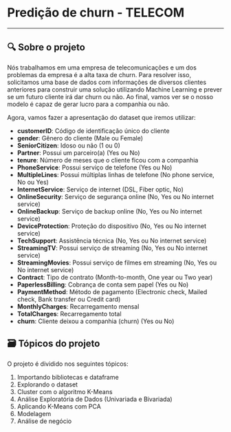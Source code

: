 # Predição de churn - TELECOM

****

## 🔍 Sobre o projeto

Nós trabalhamos em uma empresa de telecomunicações e um dos problemas da empresa é a alta taxa de churn. Para resolver isso, solicitamos uma base de dados com informações de diversos clientes anteriores para construir uma solução utilizando Machine Learning e prever se um futuro cliente irá dar churn ou não. Ao final, vamos ver se o nosso modelo é capaz de gerar lucro para a companhia ou não.

Agora, vamos fazer a apresentação do dataset que iremos utilizar:

- <strong>customerID</strong>: Código de identificação único do cliente
- <strong>gender</strong>: Gênero do cliente (Male ou Female)
- <strong>SeniorCitizen</strong>: Idoso ou não (1 ou 0)
- <strong>Partner</strong>: Possui um parceiro(a) (Yes ou No)
- <strong>tenure</strong>: Número de meses que o cliente ficou com a companhia
- <strong>PhoneService</strong>: Possui serviço de telefone (Yes ou No)
- <strong>MultipleLines</strong>: Possui múltiplas linhas de telefone (No phone service, No ou Yes)
- <strong>InternetService</strong>: Serviço de internet (DSL, Fiber optic, No)
- <strong>OnlineSecurity</strong>: Serviço de segurança online (No, Yes ou No internet service)
- <strong>OnlineBackup</strong>: Serviço de backup online (No, Yes ou No internet service)
- <strong>DeviceProtection</strong>: Proteção do dispositivo (No, Yes ou No internet service)
- <strong>TechSupport</strong>: Assistência técnica (No, Yes ou No internet service)
- <strong>StreamingTV</strong>: Possui serviço de streaming (No, Yes ou No internet service)
- <strong>StreamingMovies</strong>: Possui serviço de filmes em streaming (No, Yes ou No internet service)
- <strong>Contract</strong>: Tipo de contrato (Month-to-month, One year ou Two year)
- <strong>PaperlessBilling</strong>: Cobrança de conta sem papel (Yes ou No)
- <strong>PaymentMethod</strong>: Método de pagamento (Electronic check, Mailed check, Bank transfer ou Credit card)
- <strong>MonthlyCharges</strong>: Recarregamento mensal
- <strong>TotalCharges</strong>: Recarregamento total
- <strong>churn</strong>: Cliente deixou a companhia (churn) (Yes ou No)

## 🗃️ Tópicos do projeto

O projeto é dividido nos seguintes tópicos:
<ol>
  <li> Importando bibliotecas e dataframe
  <li> Explorando o dataset
  <li> Cluster com o algoritmo K-Means
  <li> Análise Exploratória de Dados (Univariada e Bivariada)
  <li> Aplicando K-Means com PCA
  <li> Modelagem
  <li> Análise de negócio
</ol>
